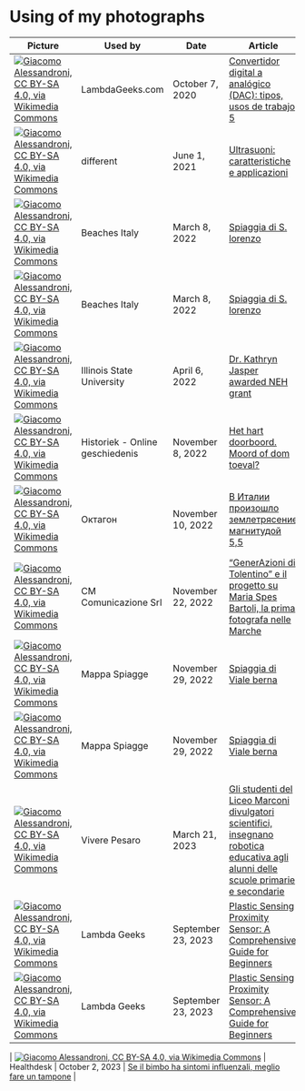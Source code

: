 # Using of my photographs

| Picture | Used by | Date | Article |
| ------- | ------- | ---- | ------- |
| [![Giacomo Alessandroni, CC BY-SA 4.0, via Wikimedia Commons](https://upload.wikimedia.org/wikipedia/commons/thumb/8/8c/Convertitore_Digitale-Analogico_a_reti_pesate_a_4_bit.svg/128px-Convertitore_Digitale-Analogico_a_reti_pesate_a_4_bit.svg.png)](https://commons.wikimedia.org/wiki/File:Convertitore_Digitale-Analogico_a_reti_pesate_a_4_bit.svg) | LambdaGeeks.com | October 7, 2020 | [Convertidor digital a analógico (DAC): tipos, usos de trabajo 5](https://es.lambdageeks.com/digital-to-analog-converter-dac/) |
| [![Giacomo Alessandroni, CC BY-SA 4.0, via Wikimedia Commons](https://upload.wikimedia.org/wikipedia/commons/thumb/e/e3/Bat_bug_eco.svg/128px-Bat_bug_eco.svg.png)](https://commons.wikimedia.org/wiki/File:Bat_bug_eco.svg) | different | June 1, 2021 | [Ultrasuoni: caratteristiche e applicazioni](https://www.thedifferentgroup.com/2021/06/01/ultrasuoni/) |
| [![Giacomo Alessandroni, CC BY-SA 4.0, via Wikimedia Commons](https://upload.wikimedia.org/wikipedia/commons/thumb/8/87/Lago_di_Fiastra_-_Veduta_panoramica_01.jpg/128px-Lago_di_Fiastra_-_Veduta_panoramica_01.jpg)](https://commons.wikimedia.org/wiki/File:Lago_di_Fiastra_-_Veduta_panoramica_01.jpg) | Beaches Italy | March 8, 2022 | [Spiaggia di S. lorenzo](https://www.beachesitaly.com/a/marche/macerata/san-lorenzo/1623/) |
| [![Giacomo Alessandroni, CC BY-SA 4.0, via Wikimedia Commons](https://upload.wikimedia.org/wikipedia/commons/thumb/6/69/Lago_di_Fiastra_-_Veduta_panoramica_05.jpg/128px-Lago_di_Fiastra_-_Veduta_panoramica_05.jpg)](https://commons.wikimedia.org/wiki/File:Lago_di_Fiastra_-_Veduta_panoramica_05.jpg) | Beaches Italy | March 8, 2022 | [Spiaggia di S. lorenzo](https://www.beachesitaly.com/a/marche/macerata/san-lorenzo/1623/) |
| [![Giacomo Alessandroni, CC BY-SA 4.0, via Wikimedia Commons](https://upload.wikimedia.org/wikipedia/commons/thumb/1/1d/Fonte_Avellana.jpg/128px-Fonte_Avellana.jpg)](https://commons.wikimedia.org/wiki/File:Fonte_Avellana.jpg) | Illinois State University | April 6, 2022 | [Dr. Kathryn Jasper awarded NEH grant](https://news.illinoisstate.edu/2022/04/dr-kathryn-jasper-awarded-neh-grant/) |
| [![Giacomo Alessandroni, CC BY-SA 4.0, via Wikimedia Commons](https://upload.wikimedia.org/wikipedia/commons/thumb/5/5e/Museo_Ustica_Bologna_07.jpg/128px-Museo_Ustica_Bologna_07.jpg)](https://commons.wikimedia.org/wiki/File:Museo_Ustica_Bologna_07.jpg) | Historiek - Online geschiedenis  | November 8, 2022 | [Het hart doorboord. Moord of dom toeval?](https://historiek.net/het-hart-doorboord-moord-of-dom-toeval/152259/) |
| [![Giacomo Alessandroni, CC BY-SA 4.0, via Wikimedia Commons](https://upload.wikimedia.org/wikipedia/commons/thumb/b/b7/Comune_di_Pesaro_visto_dalla_Panoramica_Adriatica_02.jpg/128px-Comune_di_Pesaro_visto_dalla_Panoramica_Adriatica_02.jpg)](https://commons.wikimedia.org/wiki/File:Comune_di_Pesaro_visto_dalla_Panoramica_Adriatica_02.jpg) | Октагон | November 10, 2022 | [В Италии произошло землетрясение магнитудой 5,5](https://octagon.media/novosti/v_italii_proizoshlo_zemletryasenie_magnitudoj_5_5.html) |
| [![Giacomo Alessandroni, CC BY-SA 4.0, via Wikimedia Commons](https://upload.wikimedia.org/wikipedia/commons/thumb/1/1c/Vikidia_bookmarks.jpg/128px-Vikidia_bookmarks.jpg)](https://commons.wikimedia.org/wiki/File:Vikidia_bookmarks.jpg) | CM Comunicazione Srl | November 22, 2022 | [“GenerAzioni di Tolentino” e il progetto su Maria Spes Bartoli, la prima fotografa nelle Marche](https://junior.cronachemaceratesi.it/2022/11/22/generazioni-di-tolentino-concluso-il-progetto-su-maria-spes-bartoli-la-prima-fotografa-nelle-marche/72511/) |
| [![Giacomo Alessandroni, CC BY-SA 4.0, via Wikimedia Commons](https://upload.wikimedia.org/wikipedia/commons/thumb/9/98/Cantieri_navali_Pesaro.jpg/128px-Cantieri_navali_Pesaro.jpg)](https://commons.wikimedia.org/wiki/File:Cantieri_navali_Pesaro.jpg) | Mappa Spiagge | November 29, 2022 | [Spiaggia di Viale berna](https://www.mappaspiagge.it/a/marche/pesaro-e-urbino/viale-berna/1515/) |
| [![Giacomo Alessandroni, CC BY-SA 4.0, via Wikimedia Commons](https://upload.wikimedia.org/wikipedia/commons/thumb/6/62/Pesaro_-_Baia_Flaminia.jpg/128px-Pesaro_-_Baia_Flaminia.jpg)](https://commons.wikimedia.org/wiki/File:Pesaro_-_Baia_Flaminia.jpg) | Mappa Spiagge | November 29, 2022 | [Spiaggia di Viale berna](https://www.mappaspiagge.it/a/marche/pesaro-e-urbino/viale-berna/1515/) |
| [![Giacomo Alessandroni, CC BY-SA 4.0, via Wikimedia Commons](https://upload.wikimedia.org/wikipedia/commons/thumb/d/de/ViBot_Robot_Moving_by_Vibration_05.jpg/128px-ViBot_Robot_Moving_by_Vibration_05.jpg)](https://commons.wikimedia.org/wiki/File:ViBot_Robot_Moving_by_Vibration_05.jpg) | Vivere Pesaro | March 21, 2023 | [Gli studenti del Liceo Marconi divulgatori scientifici, insegnano robotica educativa agli alunni delle scuole primarie e secondarie](https://www.viverepesaro.it/2023/03/22/gli-studenti-del-liceo-marconi-divulgatori-scientifici-insegnano-robotica-educativa-agli-alunni-delle-scuole-primarie-e-secondarie/52376/) |
| [![Giacomo Alessandroni, CC BY-SA 4.0, via Wikimedia Commons](https://upload.wikimedia.org/wikipedia/commons/thumb/a/a8/Proximity_Meter_with_Sound_Speed_Calibration.jpg/128px-Proximity_Meter_with_Sound_Speed_Calibration.jpg)](https://commons.wikimedia.org/wiki/File:Proximity_Meter_with_Sound_Speed_Calibration.jpg) | Lambda Geeks | September 23, 2023 | [Plastic Sensing Proximity Sensor: A Comprehensive Guide for Beginners](https://lambdageeks.com/plastic-sensing-proximity-sensor/) |
| [![Giacomo Alessandroni, CC BY-SA 4.0, via Wikimedia Commons](https://upload.wikimedia.org/wikipedia/commons/thumb/3/33/Proximity_Meter_with_Sound_Speed_Calibration_(schema).svg/128px-Proximity_Meter_with_Sound_Speed_Calibration_(schema).svg.png)](https://commons.wikimedia.org/wiki/File:Proximity_Meter_with_Sound_Speed_Calibration_(schema).svg) | Lambda Geeks | September 23, 2023 | [Plastic Sensing Proximity Sensor: A Comprehensive Guide for Beginners](https://lambdageeks.com/plastic-sensing-proximity-sensor/) |

| [![Giacomo Alessandroni, CC BY-SA 4.0, via Wikimedia Commons](https://upload.wikimedia.org/wikipedia/commons/thumb/f/f8/Cubi%2C_volumi_e..._lati_24.jpg/128px-Cubi%2C_volumi_e..._lati_24.jpg)](https://commons.wikimedia.org/wiki/File:Cubi,_volumi_e..._lati_24.jpg) | Healthdesk | October 2, 2023 | [Se il bimbo ha sintomi influenzali, meglio fare un tampone](https://www.healthdesk.it/cronache/bimbo-sintomi-influenzali-meglio-fare-tampone) |
